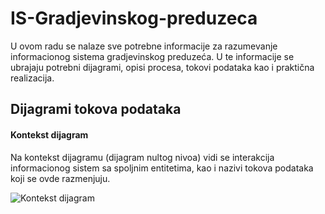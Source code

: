 # IS-Gradjevinskog-preduzeca

U ovom radu se nalaze sve potrebne informacije za razumevanje informacionog sistema gradjevinskog preduzeća. U te informacije se ubrajaju potrebni dijagrami, opisi procesa, tokovi podataka kao i praktična realizacija. 

## Dijagrami tokova podataka
#### Kontekst dijagram

Na kontekst dijagramu (dijagram nultog nivoa) vidi se interakcija informacionog sistem sa spoljnim entitetima, kao i nazivi tokova podataka koji se ovde razmenjuju.

![Kontekst dijagram](https://user-images.githubusercontent.com/98473818/152313650-99eea497-57de-4b20-bdda-98df48374650.png)

